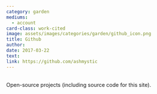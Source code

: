 ```yaml
---
category: garden
mediums:
  - account
card-class: work-cited
image: assets/images/categories/garden/github_icon.png
title: Github
author:
date: 2017-03-22
text:
link: https://github.com/ashmystic
---
```

<br>
Open-source projects (including source code for this site).
